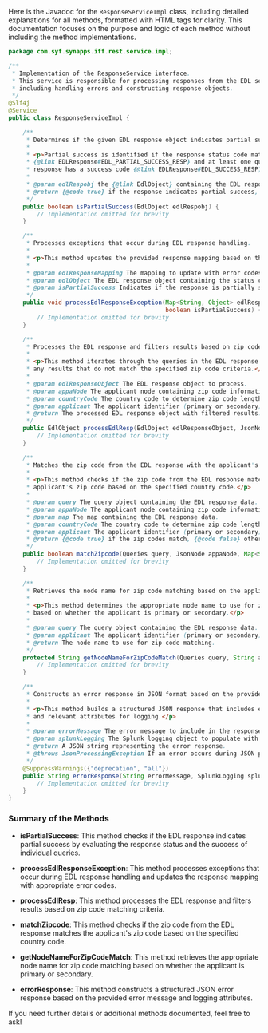 Here is the Javadoc for the `ResponseServiceImpl` class, including detailed explanations for all methods, formatted with HTML tags for clarity. This documentation focuses on the purpose and logic of each method without including the method implementations.

```java
package com.syf.synapps.iff.rest.service.impl;

/**
 * Implementation of the ResponseService interface.
 * This service is responsible for processing responses from the EDL service,
 * including handling errors and constructing response objects.
 */
@Slf4j
@Service
public class ResponseServiceImpl {

    /**
     * Determines if the given EDL response object indicates partial success.
     * 
     * <p>Partial success is identified if the response status code matches
     * {@link EDLResponse#EDL_PARTIAL_SUCCESS_RESP} and at least one query in the
     * response has a success code {@link EDLResponse#EDL_SUCCESS_RESP}.</p>
     * 
     * @param edlRespobj the {@link EdlObject} containing the EDL response to evaluate
     * @return {@code true} if the response indicates partial success, {@code false} otherwise
     */
    public boolean isPartialSuccess(EdlObject edlRespobj) {
        // Implementation omitted for brevity
    }

    /**
     * Processes exceptions that occur during EDL response handling.
     * 
     * <p>This method updates the provided response mapping based on the EDL response code.</p>
     * 
     * @param edlResponseMapping The mapping to update with error codes.
     * @param edlObject The EDL response object containing the status code.
     * @param isPartialSuccess Indicates if the response is partially successful.
     */
    public void processEdlResponseException(Map<String, Object> edlResponseMapping, EdlObject edlObject,
                                            boolean isPartialSuccess) {
        // Implementation omitted for brevity
    }

    /**
     * Processes the EDL response and filters results based on zip code matching.
     * 
     * <p>This method iterates through the queries in the EDL response and removes
     * any results that do not match the specified zip code criteria.</p>
     * 
     * @param edlResponseObject The EDL response object to process.
     * @param appaNode The applicant node containing zip code information.
     * @param countryCode The country code to determine zip code length.
     * @param applicant The applicant identifier (primary or secondary).
     * @return The processed EDL response object with filtered results.
     */
    public EdlObject processEdlResp(EdlObject edlResponseObject, JsonNode appaNode, String countryCode, String applicant) {
        // Implementation omitted for brevity
    }

    /**
     * Matches the zip code from the EDL response with the applicant's zip code.
     * 
     * <p>This method checks if the zip code from the EDL response matches the
     * applicant's zip code based on the specified country code.</p>
     * 
     * @param query The query object containing the EDL response data.
     * @param appaNode The applicant node containing zip code information.
     * @param map The map containing the EDL response data.
     * @param countryCode The country code to determine zip code length.
     * @param applicant The applicant identifier (primary or secondary).
     * @return {@code true} if the zip codes match, {@code false} otherwise.
     */
    public boolean matchZipcode(Queries query, JsonNode appaNode, Map<String, Object> map, String countryCode, String applicant) {
        // Implementation omitted for brevity
    }

    /**
     * Retrieves the node name for zip code matching based on the applicant type.
     * 
     * <p>This method determines the appropriate node name to use for zip code matching
     * based on whether the applicant is primary or secondary.</p>
     * 
     * @param query The query object containing the EDL response data.
     * @param applicant The applicant identifier (primary or secondary).
     * @return The node name to use for zip code matching.
     */
    protected String getNodeNameForZipCodeMatch(Queries query, String applicant) {
        // Implementation omitted for brevity
    }

    /**
     * Constructs an error response in JSON format based on the provided error message.
     * 
     * <p>This method builds a structured JSON response that includes error details
     * and relevant attributes for logging.</p>
     * 
     * @param errorMessage The error message to include in the response.
     * @param splunkLogging The Splunk logging object to populate with attributes.
     * @return A JSON string representing the error response.
     * @throws JsonProcessingException If an error occurs during JSON processing.
     */
    @SuppressWarnings({"deprecation", "all"})
    public String errorResponse(String errorMessage, SplunkLogging splunkLogging) throws JsonProcessingException {
        // Implementation omitted for brevity
    }
}
```

### Summary of the Methods

- **isPartialSuccess**: This method checks if the EDL response indicates partial success by evaluating the response status and the success of individual queries.

- **processEdlResponseException**: This method processes exceptions that occur during EDL response handling and updates the response mapping with appropriate error codes.

- **processEdlResp**: This method processes the EDL response and filters results based on zip code matching criteria.

- **matchZipcode**: This method checks if the zip code from the EDL response matches the applicant's zip code based on the specified country code.

- **getNodeNameForZipCodeMatch**: This method retrieves the appropriate node name for zip code matching based on whether the applicant is primary or secondary.

- **errorResponse**: This method constructs a structured JSON error response based on the provided error message and logging attributes.

If you need further details or additional methods documented, feel free to ask!
